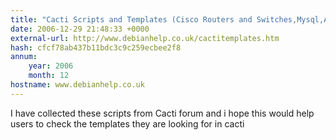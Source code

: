 ```yaml
---
title: "Cacti Scripts and Templates (Cisco Routers and Switches,Mysql,Apache,qmail,postfix,Netapp,Netscree firewall,bind,Windows and many more"
date: 2006-12-29 21:48:33 +0000
external-url: http://www.debianhelp.co.uk/cactitemplates.htm
hash: cfcf78ab437b11bdc3c9c259ecbee2f8
annum:
    year: 2006
    month: 12
hostname: www.debianhelp.co.uk
---
```


I have collected these scripts from Cacti forum and i hope this would help users to check the templates they are looking for in cacti
